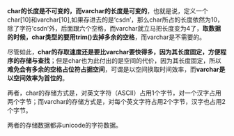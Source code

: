 **char的长度是不可变的，而varchar的长度是可变的**，也就是说，定义一个char[10]和varchar[10],如果存进去的是‘csdn’，那么char所占的长度依然为10，除了字符‘csdn’外，后面跟六个空格，而varchar就立马把长度变为4了，**取数据的时候，char类型的要用trim()去掉多余的空格**，而varchar是不需要的。 

尽管如此，**char的存取速度还是要比varchar要快得多，因为其长度固定，方便程序的存储与查找**；但是char也为此付出的是空间的代价，因为其长度固定，所以**难免会有多余的空格占位符占据空间**，可谓是以空间换取时间效率，而**varchar是以空间效率为首位的**。

再者，char的存储方式是，对英文字符（ASCII）占用1个字节，对一个汉字占用两个字节；而varchar的存储方式是，对每个英文字符占用2个字节，汉字也占用2个字节。

两者的存储数据都非unicode的字符数据。
 